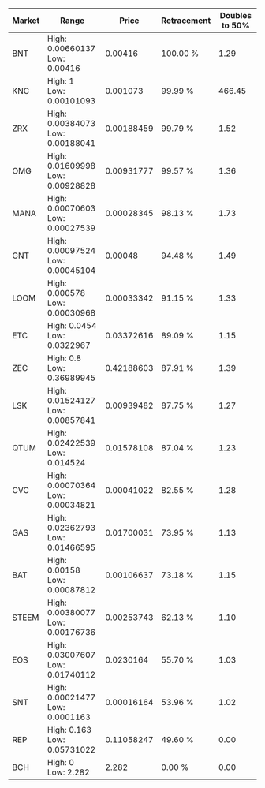 | Market | Range | Price| Retracement | Doubles to 50% |
| --- | --- | --- | --- | --- |
| BNT | High: 0.00660137<br />Low: 0.00416 | 0.00416 | 100.00 % | 1.29 |
| KNC | High: 1<br />Low: 0.00101093 | 0.001073 | 99.99 % | 466.45 |
| ZRX | High: 0.00384073<br />Low: 0.00188041 | 0.00188459 | 99.79 % | 1.52 |
| OMG | High: 0.01609998<br />Low: 0.00928828 | 0.00931777 | 99.57 % | 1.36 |
| MANA | High: 0.00070603<br />Low: 0.00027539 | 0.00028345 | 98.13 % | 1.73 |
| GNT | High: 0.00097524<br />Low: 0.00045104 | 0.00048 | 94.48 % | 1.49 |
| LOOM | High: 0.000578<br />Low: 0.00030968 | 0.00033342 | 91.15 % | 1.33 |
| ETC | High: 0.0454<br />Low: 0.0322967 | 0.03372616 | 89.09 % | 1.15 |
| ZEC | High: 0.8<br />Low: 0.36989945 | 0.42188603 | 87.91 % | 1.39 |
| LSK | High: 0.01524127<br />Low: 0.00857841 | 0.00939482 | 87.75 % | 1.27 |
| QTUM | High: 0.02422539<br />Low: 0.014524 | 0.01578108 | 87.04 % | 1.23 |
| CVC | High: 0.00070364<br />Low: 0.00034821 | 0.00041022 | 82.55 % | 1.28 |
| GAS | High: 0.02362793<br />Low: 0.01466595 | 0.01700031 | 73.95 % | 1.13 |
| BAT | High: 0.00158<br />Low: 0.00087812 | 0.00106637 | 73.18 % | 1.15 |
| STEEM | High: 0.00380077<br />Low: 0.00176736 | 0.00253743 | 62.13 % | 1.10 |
| EOS | High: 0.03007607<br />Low: 0.01740112 | 0.0230164 | 55.70 % | 1.03 |
| SNT | High: 0.00021477<br />Low: 0.0001163 | 0.00016164 | 53.96 % | 1.02 |
| REP | High: 0.163<br />Low: 0.05731022 | 0.11058247 | 49.60 % | 0.00 |
| BCH | High: 0<br />Low: 2.282 | 2.282 | 0.00 % | 0.00 |
